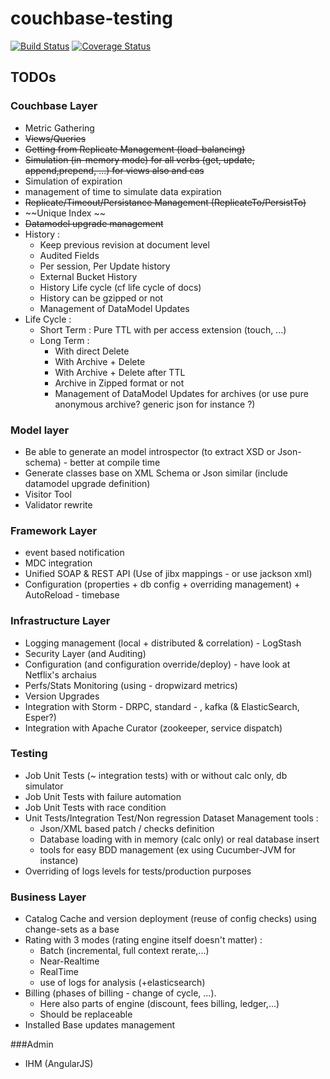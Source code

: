 couchbase-testing
=================

[![Build Status](https://travis-ci.org/dreameddeath/couchbase-testing.png?branch=master)](https://travis-ci.org/dreameddeath/couchbase-testing)
[![Coverage Status](https://coveralls.io/repos/dreameddeath/couchbase-testing/badge.svg?branch=master&service=github)](https://coveralls.io/github/dreameddeath/couchbase-testing?branch=master)

TODOs
-----

### Couchbase Layer
- Metric Gathering
- ~~Views/Queries~~
- ~~Getting from Replicate Management (load-balancing)~~
- ~~Simulation (in-memory mode) for all verbs (get, update, append,prepend, ...) for views also and cas~~
- Simulation of expiration
- management of time to simulate data expiration
- ~~Replicate/Timeout/Persistance Management (ReplicateTo/PersistTo)~~
- ~~Unique Index ~~
- ~~Datamodel upgrade management~~
- History :
    - Keep previous revision at document level
    - Audited Fields
    - Per session, Per Update history
    - External Bucket History
    - History Life cycle (cf life cycle of docs)
    - History can be gzipped or not
    - Management of DataModel Updates
- Life Cycle :
    * Short Term : Pure TTL with per access extension (touch, ...)
    * Long Term :
        - With direct Delete
        - With Archive + Delete
        - With Archive + Delete after TTL
        - Archive in Zipped format or not
        - Management of DataModel Updates for archives (or use pure anonymous archive? generic json for instance ?)

### Model layer
- Be able to generate an model introspector (to extract XSD or Json-schema) - better at compile time
- Generate classes base on XML Schema or Json similar (include datamodel upgrade definition)
- Visitor Tool
- Validator rewrite


### Framework Layer
- event based notification
- MDC integration
- Unified SOAP & REST API (Use of jibx mappings - or use jackson xml)
- Configuration (properties + db config + overriding management) + AutoReload - timebase

### Infrastructure Layer
- Logging management (local + distributed & correlation) - LogStash
- Security Layer (and Auditing)
- Configuration (and configuration override/deploy) - have look at Netflix's archaius
- Perfs/Stats Monitoring (using - dropwizard metrics)
- Version Upgrades
- Integration with Storm - DRPC, standard - , kafka (& ElasticSearch, Esper?)
- Integration with Apache Curator (zookeeper, service dispatch)

### Testing
- Job Unit Tests (~ integration tests) with or without calc only, db simulator
- Job Unit Tests with failure automation
- Job Unit Tests with race condition
- Unit Tests/Integration Test/Non regression Dataset Management tools :
     * Json/XML based patch / checks definition
     * Database loading with in memory (calc only) or real database insert
     * tools for easy BDD management (ex using Cucumber-JVM for instance)
- Overriding of logs levels for tests/production purposes

### Business Layer
- Catalog Cache and version deployment (reuse of config checks) using change-sets as a base
- Rating with 3 modes (rating engine itself doesn't matter) :
    * Batch (incremental, full context rerate,...)
    * Near-Realtime
    * RealTime
    * use of logs for analysis (+elasticsearch)
- Billing (phases of billing - change of cycle, ...).
    * Here also parts of engine (discount, fees billing, ledger,...)
    * Should be replaceable
- Installed Base updates management

###Admin
- IHM (AngularJS)
